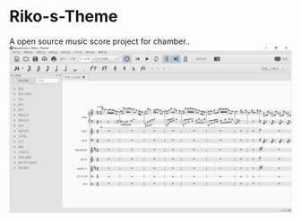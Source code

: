 # Riko-s-Theme
A open source music score project for chamber..
![avatar](https://github.com/fairythm/Riko-s-Theme/blob/master/example.PNG)
